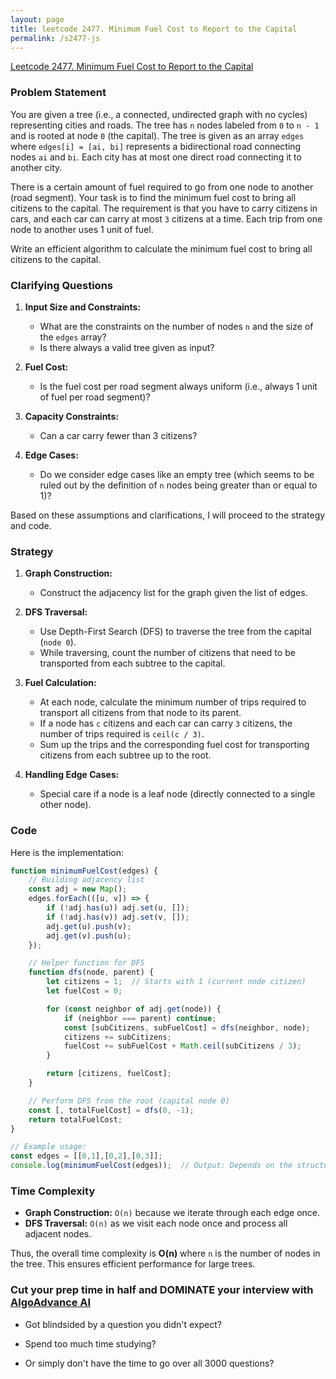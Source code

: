 ```yaml
---
layout: page
title: leetcode 2477. Minimum Fuel Cost to Report to the Capital
permalink: /s2477-js
---
```

[Leetcode 2477. Minimum Fuel Cost to Report to the Capital](https://algoadvance.github.io/algoadvance/l2477)
### Problem Statement

You are given a tree (i.e., a connected, undirected graph with no cycles) representing cities and roads. The tree has `n` nodes labeled from `0` to `n - 1` and is rooted at node `0` (the capital). The tree is given as an array `edges` where `edges[i] = [ai, bi]` represents a bidirectional road connecting nodes `ai` and `bi`. Each city has at most one direct road connecting it to another city.

There is a certain amount of fuel required to go from one node to another (road segment). Your task is to find the minimum fuel cost to bring all citizens to the capital. The requirement is that you have to carry citizens in cars, and each car can carry at most `3` citizens at a time. Each trip from one node to another uses 1 unit of fuel.

Write an efficient algorithm to calculate the minimum fuel cost to bring all citizens to the capital.

### Clarifying Questions

1. **Input Size and Constraints:**
   - What are the constraints on the number of nodes `n` and the size of the `edges` array?
   - Is there always a valid tree given as input?

2. **Fuel Cost:**
   - Is the fuel cost per road segment always uniform (i.e., always 1 unit of fuel per road segment)?

3. **Capacity Constraints:**
   - Can a car carry fewer than 3 citizens?

4. **Edge Cases:**
   - Do we consider edge cases like an empty tree (which seems to be ruled out by the definition of `n` nodes being greater than or equal to 1)?
  
Based on these assumptions and clarifications, I will proceed to the strategy and code.

### Strategy

1. **Graph Construction:**
   - Construct the adjacency list for the graph given the list of edges.

2. **DFS Traversal:**
   - Use Depth-First Search (DFS) to traverse the tree from the capital (`node 0`).
   - While traversing, count the number of citizens that need to be transported from each subtree to the capital.

3. **Fuel Calculation:**
   - At each node, calculate the minimum number of trips required to transport all citizens from that node to its parent.
   - If a node has `c` citizens and each car can carry `3` citizens, the number of trips required is `ceil(c / 3)`.
   - Sum up the trips and the corresponding fuel cost for transporting citizens from each subtree up to the root.

4. **Handling Edge Cases:**
   - Special care if a node is a leaf node (directly connected to a single other node).

### Code

Here is the implementation:

```javascript
function minimumFuelCost(edges) {
    // Building adjacency list
    const adj = new Map();
    edges.forEach(([u, v]) => {
        if (!adj.has(u)) adj.set(u, []);
        if (!adj.has(v)) adj.set(v, []);
        adj.get(u).push(v);
        adj.get(v).push(u);
    });

    // Helper function for DFS
    function dfs(node, parent) {
        let citizens = 1;  // Starts with 1 (current node citizen)
        let fuelCost = 0;

        for (const neighbor of adj.get(node)) {
            if (neighbor === parent) continue;
            const [subCitizens, subFuelCost] = dfs(neighbor, node);
            citizens += subCitizens;
            fuelCost += subFuelCost + Math.ceil(subCitizens / 3);
        }

        return [citizens, fuelCost];
    }

    // Perform DFS from the root (capital node 0)
    const [, totalFuelCost] = dfs(0, -1);
    return totalFuelCost;
}

// Example usage:
const edges = [[0,1],[0,2],[0,3]];
console.log(minimumFuelCost(edges));  // Output: Depends on the structure
```

### Time Complexity

- **Graph Construction:** `O(n)` because we iterate through each edge once.
- **DFS Traversal:** `O(n)` as we visit each node once and process all adjacent nodes.
  
Thus, the overall time complexity is **O(n)** where `n` is the number of nodes in the tree. This ensures efficient performance for large trees.


### Cut your prep time in half and DOMINATE your interview with [AlgoAdvance AI](https://algoAdvance.com)

- Got blindsided by a question you didn't expect?

- Spend too much time studying?

- Or simply don't have the time to go over all 3000 questions?

